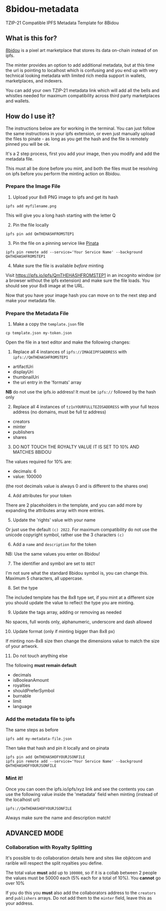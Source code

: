 # 8bidou-metadata

TZIP-21 Compatible IPFS Metadata Template for 8Bidou

## What is this for?

[8bidou](https://www.8bidou.com/) is a pixel art marketplace that stores its data on-chain instead of on ipfs.

The minter provides an option to add additional metadata, but at this time the url is pointing to localhost which is confusing and you end up with very technical looking metadata with limited rich media support in wallets, marketplaces, and indexers.

You can add your own TZIP-21 metadata link which will add all the bells and whistles needed for maximum compatibility across third party marketplaces and wallets.

## How do I use it?

The instructions below are for working in the terminal. You can just follow the same instructions in your ipfs extension, or even just manually upload the files to pinate - as long as you get the hash and the file is remotely pinned you will be ok.

It's a 2 step process, first you add your image, then you modify and add the metadata file.

This must all be done before you mint, and both the files must be resolving on ipfs before you perform the minting action on 8bidou.

### Prepare the Image File

1. Upload your 8x8 PNG image to ipfs and get its hash

```
ipfs add myfilename.png
```

This will give you a long hash starting with the letter Q

2. Pin the file locally

```
ipfs pin add QmTHEHASHFROMSTEP1
```

3. Pin the file on a pinning service like [Pinata](https://www.pinata.cloud)

```
ipfs pin remote add --service='Your Service Name' --background QmTHEHASHFROMSTEP1
```

4. Make sure the file is available *before* minting

Visit https://ipfs.io/ipfs/QmTHEHASHFROMSTEP1 in an incognito window (or a browser without the ipfs extension) and make sure the file loads. You should see your 8x8 image at the URL.

Now that you have your image hash you can move on to the next step and make your metadata file.

### Prepare the Metadata File

1. Make a copy the `template.json` file

```
cp template.json my-token.json
```

Open the file in a text editor and make the following changes:

1. Replace all 4 instances of `ipfs://IMAGEIPFSADDRESS` with `ipfs://QmTHEHASHFROMSTEP1`

- artifactUri
- displayUri
- thumbnailUri
- the uri entry in the 'formats' array

**NB** do not use the ipfs.io address! It must be `ipfs://` followed by the hash only

2. Replace all 4 instances of `tz1xYOURFULLTEZOSADDRESS` with your full tezos address (no domains, must be full tz address)

- creators
- minter
- publishers
- shares

3. DO NOT TOUCH THE ROYALTY VALUE IT IS SET TO 10% AND MATCHES 8BIDOU

The values required for 10% are:

- decimals: 6
- value: 100000

(the root decimals value is always 0 and is different to the shares one)

4. Add attributes for your token

There are 2 placeholders in the template, and you can add more by expanding the attributes array with more entries.

5. Update the 'rights' value with your name

Or just use the default `(c) 2022`. For maximum compatibility do not use the unicode copyright symbol, rather use the 3 characters `(c)`

6. Add a `name` and `description` for the token

NB: Use the same values you enter on 8bidou!

7. The identifier and symbol are set to `8BIT`

I'm not sure what the standard 8bidou symbol is, you can change this. Maximum 5 characters, all uppercase.

8. Set the type

The included template has the 8x8 type set, if you mint at a different size you should update the value to reflect the type you are minting.

9. Update the tags array, adding or removing as needed

No spaces, full words only, alphanumeric, underscore and dash allowed

10. Update format (only if minting bigger than 8x8 px)

If minting non-8x8 size then change the dimensions value to match the size of your artwork.

11. Do not touch anything else

The following **must remain default**

- decimals
- isBooleanAmount
- royalties
- shouldPreferSymbol
- burnable
- limit
- language

### Add the metadata file to ipfs

The same steps as before

```
ipfs add my-metadata-file.json
```

Then take that hash and pin it locally and on pinata

```
ipfs pin add QmTHEHASHOFYOURJSONFILE
ipfs pin remote add --service='Your Service Name' --background QmTHEHASHOFYOURJSONFILE
```

### Mint it!

Once you can ooen the ipfs.io/ipfs/xyz link and see the contents you can use the following value inside the 'metadata' field when minting (instead of the localhost url)

```
ipfs://QmTHEHASHOFYOURJSONFILE
```

Always make sure the name and description match!

## ADVANCED MODE

### Collaboration with Royalty Splitting

It's possible to do collaboration details here and sites like objktcom and rarible will respect the split royalties you define.

The total value **must** add up to `100000`, so if it is a collab between 2 people the values must be 50000 each (5% each for a total of 10%). You **cannot** go over 10%

If you do this you **must** also add the collaborators address to the `creators` and `publishers` arrays. Do not add them to the `minter` field, leave this as your address.
